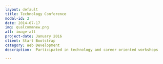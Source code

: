 ```yaml
---
layout: default
title: Technology Conference 
modal-id: 2
date: 2014-07-17
img: qualcommnew.png
alt: image-alt
project-date: January 2016
client: Start Bootstrap
category: Web Development
description:  Participated in technology and career oriented workshops. Learned about the wireless industry and took part in a hackathon. Learn more about the conference [here](antpas.github.io/img/deca.pdf)

---
```

